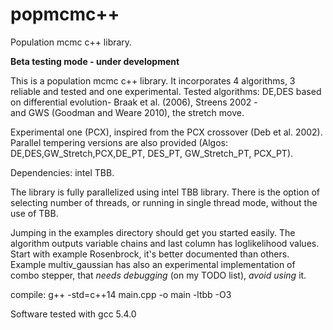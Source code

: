 # popmcmc++
Population mcmc c++ library.

**Beta testing mode - under development**

This is a population mcmc c++ library. It incorporates 4 algorithms, 3 reliable and tested and one experimental. 
Tested algorithms: DE,DES based on differential evolution- Braak et al. (2006), Streens 2002 -  
and GWS (Goodman and Weare 2010), the stretch move.  

Experimental one (PCX), inspired from the PCX crossover (Deb et al. 2002). Parallel tempering versions are also provided 
(Algos: DE,DES,GW_Stretch,PCX,DE_PT, DES_PT, GW_Stretch_PT, PCX_PT). 

Dependencies: intel TBB. 

The library is fully parallelized using intel TBB library. There is the option of selecting number of threads, 
or running in single thread mode, without the use of TBB.  

Jumping in the examples directory should get you started easily. The algorithm outputs variable chains and last column has loglikelihood values. Start with example Rosenbrock, it's better documented than others. Example multiv_gaussian has also an experimental implementation of combo stepper, that *needs debugging* (on my TODO list), *avoid using* it. 


compile: g++ -std=c++14 main.cpp -o main -ltbb -O3 

Software tested with gcc 5.4.0  
